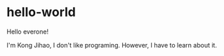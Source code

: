 # hello-world

Hello everone!

I'm Kong Jihao, I don't like programing.
However, I have to learn about it.

